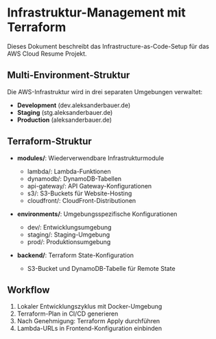 # Infrastruktur-Management mit Terraform

Dieses Dokument beschreibt das Infrastructure-as-Code-Setup für das AWS Cloud Resume Projekt.

## Multi-Environment-Struktur

Die AWS-Infrastruktur wird in drei separaten Umgebungen verwaltet:

- **Development** (dev.aleksanderbauer.de)
- **Staging** (stg.aleksanderbauer.de)
- **Production** (aleksanderbauer.de)

## Terraform-Struktur

- **modules/**: Wiederverwendbare Infrastrukturmodule
  - lambda/: Lambda-Funktionen
  - dynamodb/: DynamoDB-Tabellen
  - api-gateway/: API Gateway-Konfigurationen
  - s3/: S3-Buckets für Website-Hosting
  - cloudfront/: CloudFront-Distributionen

- **environments/**: Umgebungsspezifische Konfigurationen
  - dev/: Entwicklungsumgebung
  - staging/: Staging-Umgebung
  - prod/: Produktionsumgebung

- **backend/**: Terraform State-Konfiguration
  - S3-Bucket und DynamoDB-Tabelle für Remote State

## Workflow

1. Lokaler Entwicklungszyklus mit Docker-Umgebung
2. Terraform-Plan in CI/CD generieren
3. Nach Genehmigung: Terraform Apply durchführen
4. Lambda-URLs in Frontend-Konfiguration einbinden